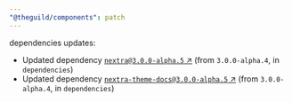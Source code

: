 ```yaml
---
"@theguild/components": patch
---
```

dependencies updates:
  - Updated dependency [`nextra@3.0.0-alpha.5` ↗︎](https://www.npmjs.com/package/nextra/v/3.0.0) (from `3.0.0-alpha.4`, in `dependencies`)
  - Updated dependency [`nextra-theme-docs@3.0.0-alpha.5` ↗︎](https://www.npmjs.com/package/nextra-theme-docs/v/3.0.0) (from `3.0.0-alpha.4`, in `dependencies`)
